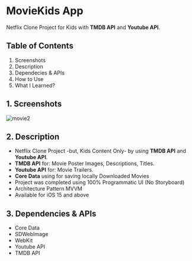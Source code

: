 # MovieKids App

 Netflix Clone Project for Kids with **TMDB API** and **Youtube API**.

## Table of Contents
1. Screenshots
2. Description
3. Dependecies & APIs
4. How to Use
5. What I Learned?

## 1. Screenshots
![movie2](https://github.com/Mhmdckrk/MovieKids-App/assets/142578068/fbd3c69a-b2ab-4881-994d-60e87539af2e)

## 2. Description
*  Netflix Clone Project -but, Kids Content Only- by using **TMDB API** and **Youtube API**.
*  **TMDB API** for: Movie Poster Images, Descriptions, Titles.
*  **Youtube API** for: Movie Trailers.
*  **Core Data** using for saving locally Downloaded Movies
*  Project was completed using 100% Programmatic UI (No Storyboard)
*  Architecture Pattern MVVM
*  Available for iOS 15 and above

## 3. Dependencies & APIs
* Core Data
* SDWebImage
* WebKit
* Youtube API
* TMDB API


